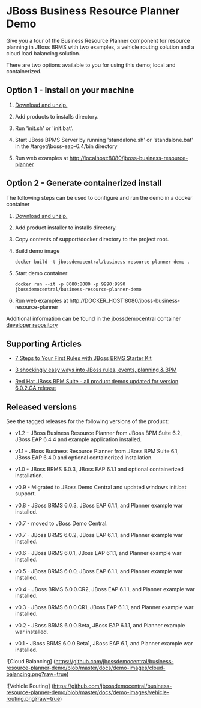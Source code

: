 JBoss Business Resource Planner Demo 
====================================
Give you a tour of the Business Resource Planner component for resource planning in JBoss BRMS 
with two examples, a vehicle routing solution and a cloud load balancing solution.

There are two options available to you for using this demo; local and containerized.


Option 1 - Install on your machine
----------------------------------
1. [Download and unzip.](https://github.com/jbossdemocentral/business-resource-planner-demo/archive/master.zip)

2. Add products to installs directory.

3. Run 'init.sh' or 'init.bat'.

4. Start JBoss BPMS Server by running 'standalone.sh' or 'standalone.bat' in the <path-to-project>/target/jboss-eap-6.4/bin directory

5. Run web examples at [http://localhost:8080/jboss-business-resource-planner](http://localhost:8080/jboss-business-resource-planner)


Option 2 - Generate containerized install
----------------------------------
The following steps can be used to configure and run the demo in a docker container

1. [Download and unzip.](https://github.com/jbossdemocentral/business-resource-planner-demo/archive/master.zip)

2. Add product installer to installs directory.

3. Copy contents of support/docker directory to the project root.

4. Build demo image

	```
	docker build -t jbossdemocentral/business-resource-planner-demo .
	```
5. Start demo container

	```
	docker run --it -p 8080:8080 -p 9990:9990 jbossdemocentral/business-resource-planner-demo
	```
6. Run web examples at http://DOCKER_HOST:8080/jboss-business-resource-planner

Additional information can be found in the jbossdemocentral container [developer repository](https://github.com/jbossdemocentral/docker-developer)


Supporting Articles
-------------------
- [7 Steps to Your First Rules with JBoss BRMS Starter Kit](http://www.schabell.org/2015/08/7-steps-first-rules-jboss-brms-starter-kit.html)

- [3 shockingly easy ways into JBoss rules, events, planning & BPM](http://www.schabell.org/2015/01/3-shockingly-easy-ways-into-jboss-brms-bpmsuite.html)

- [Red Hat JBoss BPM Suite - all product demos updated for version 6.0.2.GA release](http://www.schabell.org/2014/07/redhat-jboss-bpmsuite-product-demos-6.0.2-updated.html)


Released versions
-----------------
See the tagged releases for the following versions of the product:

- v1.2 - JBoss Business Resource Planner from JBoss BPM Suite 6.2, JBoss EAP 6.4.4 and example application installed.

- v1.1 - JBoss Business Resource Planner from JBoss BPM Suite 6.1, JBoss EAP 6.4.0 and optional containerized installation.

- v1.0 - JBoss BRMS 6.0.3, JBoss EAP 6.1.1 and optional containerized installation.

- v0.9 - Migrated to JBoss Demo Central and updated windows init.bat support.

- v0.8 - JBoss BRMS 6.0.3, JBoss EAP 6.1.1, and Planner example war installed.

- v0.7 - moved to JBoss Demo Central.

- v0.7 - JBoss BRMS 6.0.2, JBoss EAP 6.1.1, and Planner example war installed.

- v0.6 - JBoss BRMS 6.0.1, JBoss EAP 6.1.1, and Planner example war installed.

- v0.5 - JBoss BRMS 6.0.0, JBoss EAP 6.1.1, and Planner example war installed.

- v0.4 - JBoss BRMS 6.0.0.CR2, JBoss EAP 6.1.1, and Planner example war installed.

- v0.3 - JBoss BRMS 6.0.0.CR1, JBoss EAP 6.1.1, and Planner example war installed.

- v0.2 - JBoss BRMS 6.0.0.Beta, JBoss EAP 6.1.1, and Planner example war installed.

- v0.1 - JBoss BRMS 6.0.0.Beta1, JBoss EAP 6.1, and Planner example war installed.


![Cloud Balancing] (https://github.com/jbossdemocentral/business-resource-planner-demo/blob/master/docs/demo-images/cloud-balancing.png?raw=true)

![Vehicle Routing] (https://github.com/jbossdemocentral/business-resource-planner-demo/blob/master/docs/demo-images/vehicle-routing.png?raw=true)
